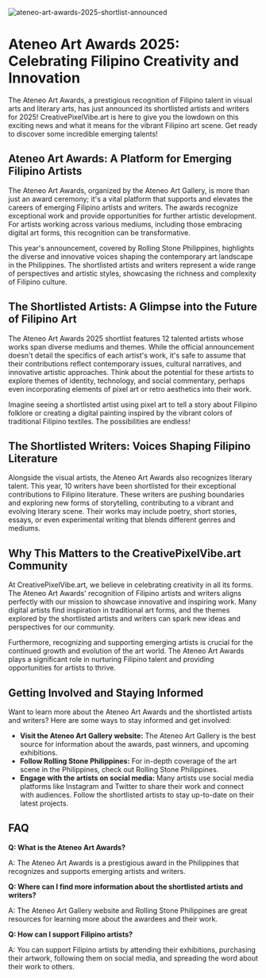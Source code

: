 ![ateneo-art-awards-2025-shortlist-announced](https://images.pexels.com/photos/32754772/pexels-photo-32754772.jpeg?auto=compress&cs=tinysrgb&fit=crop&h=627&w=1200)

# Ateneo Art Awards 2025: Celebrating Filipino Creativity and Innovation

The Ateneo Art Awards, a prestigious recognition of Filipino talent in visual arts and literary arts, has just announced its shortlisted artists and writers for 2025! CreativePixelVibe.art is here to give you the lowdown on this exciting news and what it means for the vibrant Filipino art scene. Get ready to discover some incredible emerging talents!

## Ateneo Art Awards: A Platform for Emerging Filipino Artists

The Ateneo Art Awards, organized by the Ateneo Art Gallery, is more than just an award ceremony; it's a vital platform that supports and elevates the careers of emerging Filipino artists and writers. The awards recognize exceptional work and provide opportunities for further artistic development. For artists working across various mediums, including those embracing digital art forms, this recognition can be transformative.

This year's announcement, covered by Rolling Stone Philippines, highlights the diverse and innovative voices shaping the contemporary art landscape in the Philippines. The shortlisted artists and writers represent a wide range of perspectives and artistic styles, showcasing the richness and complexity of Filipino culture.

## The Shortlisted Artists: A Glimpse into the Future of Filipino Art

The Ateneo Art Awards 2025 shortlist features 12 talented artists whose works span diverse mediums and themes. While the official announcement doesn't detail the specifics of each artist's work, it's safe to assume that their contributions reflect contemporary issues, cultural narratives, and innovative artistic approaches. Think about the potential for these artists to explore themes of identity, technology, and social commentary, perhaps even incorporating elements of pixel art or retro aesthetics into their work.

Imagine seeing a shortlisted artist using pixel art to tell a story about Filipino folklore or creating a digital painting inspired by the vibrant colors of traditional Filipino textiles. The possibilities are endless!

## The Shortlisted Writers: Voices Shaping Filipino Literature

Alongside the visual artists, the Ateneo Art Awards also recognizes literary talent. This year, 10 writers have been shortlisted for their exceptional contributions to Filipino literature. These writers are pushing boundaries and exploring new forms of storytelling, contributing to a vibrant and evolving literary scene. Their works may include poetry, short stories, essays, or even experimental writing that blends different genres and mediums.

## Why This Matters to the CreativePixelVibe.art Community

At CreativePixelVibe.art, we believe in celebrating creativity in all its forms. The Ateneo Art Awards' recognition of Filipino artists and writers aligns perfectly with our mission to showcase innovative and inspiring work. Many digital artists find inspiration in traditional art forms, and the themes explored by the shortlisted artists and writers can spark new ideas and perspectives for our community. 

Furthermore, recognizing and supporting emerging artists is crucial for the continued growth and evolution of the art world. The Ateneo Art Awards plays a significant role in nurturing Filipino talent and providing opportunities for artists to thrive.

## Getting Involved and Staying Informed

Want to learn more about the Ateneo Art Awards and the shortlisted artists and writers? Here are some ways to stay informed and get involved:

*   **Visit the Ateneo Art Gallery website:** The Ateneo Art Gallery is the best source for information about the awards, past winners, and upcoming exhibitions.
*   **Follow Rolling Stone Philippines:** For in-depth coverage of the art scene in the Philippines, check out Rolling Stone Philippines.
*   **Engage with the artists on social media:** Many artists use social media platforms like Instagram and Twitter to share their work and connect with audiences. Follow the shortlisted artists to stay up-to-date on their latest projects.

## FAQ

**Q: What is the Ateneo Art Awards?**

A: The Ateneo Art Awards is a prestigious award in the Philippines that recognizes and supports emerging artists and writers.

**Q: Where can I find more information about the shortlisted artists and writers?**

A: The Ateneo Art Gallery website and Rolling Stone Philippines are great resources for learning more about the awardees and their work.

**Q: How can I support Filipino artists?**

A: You can support Filipino artists by attending their exhibitions, purchasing their artwork, following them on social media, and spreading the word about their work to others.
